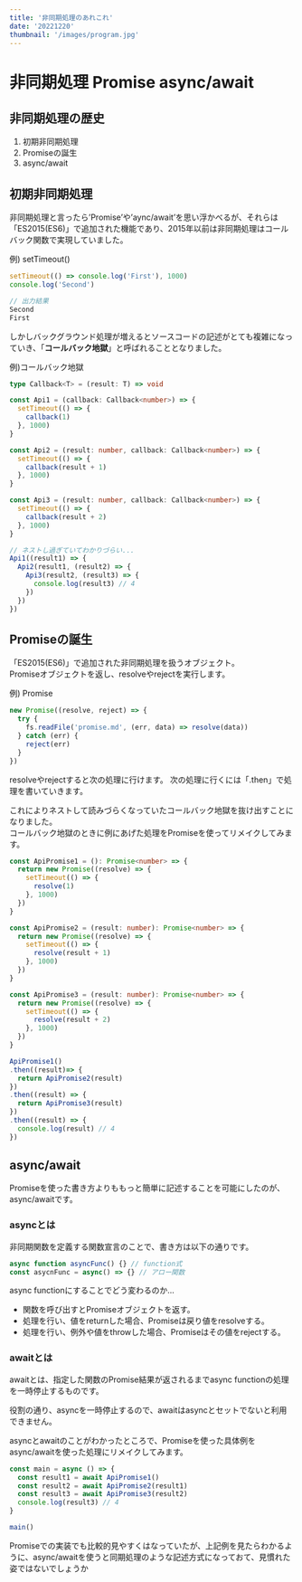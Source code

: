 ```yaml
---
title: '非同期処理のあれこれ'
date: '20221220'
thumbnail: '/images/program.jpg'
---
```


# **非同期処理 Promise async/await**

## **非同期処理の歴史**

1. 初期非同期処理
2. Promiseの誕生
3. async/await

## **初期非同期処理**

非同期処理と言ったら’Promise’や’aync/await’を思い浮かべるが、それらは「ES2015(ES6)」で追加された機能であり、2015年以前は非同期処理はコールバック関数で実現していました。

例) setTimeout()
```ts
setTimeout(() => console.log('First'), 1000)
console.log('Second')

// 出力結果
Second
First
```

しかしバックグラウンド処理が増えるとソースコードの記述がとても複雑になっていき、「**コールバック地獄**」と呼ばれることとなりました。

例)コールバック地獄
```ts
type Callback<T> = (result: T) => void

const Api1 = (callback: Callback<number>) => {
  setTimeout(() => {
    callback(1)
  }, 1000)
}

const Api2 = (result: number, callback: Callback<number>) => {
  setTimeout(() => {
    callback(result + 1)
  }, 1000)
}

const Api3 = (result: number, callback: Callback<number>) => {
  setTimeout(() => {
    callback(result + 2)
  }, 1000)
}

// ネストし過ぎていてわかりづらい...
Api1((result1) => {
  Api2(result1, (result2) => {
    Api3(result2, (result3) => {
      console.log(result3) // 4
    })
  })
})
```

## **Promiseの誕生**

「ES2015(ES6)」で追加された非同期処理を扱うオブジェクト。  
Promiseオブジェクトを返し、resolveやrejectを実行します。

例) Promise
```ts
new Promise((resolve, reject) => {
  try {
    fs.readFile('promise.md', (err, data) => resolve(data))
  } catch (err) {
    reject(err)
  }
})
```

resolveやrejectすると次の処理に行けます。
次の処理に行くには「.then」で処理を書いていきます。

これによりネストして読みづらくなっていたコールバック地獄を抜け出すことになりました。  
コールバック地獄のときに例にあげた処理をPromiseを使ってリメイクしてみます。

```ts
const ApiPromise1 = (): Promise<number> => {
  return new Promise((resolve) => {
    setTimeout(() => {
      resolve(1)
    }, 1000)
  })
}

const ApiPromise2 = (result: number): Promise<number> => {
  return new Promise((resolve) => {
    setTimeout(() => {
      resolve(result + 1)
    }, 1000)
  })
}

const ApiPromise3 = (result: number): Promise<number> => {
  return new Promise((resolve) => {
    setTimeout(() => {
      resolve(result + 2)
    }, 1000)
  })
}

ApiPromise1()
.then((result)=> {
  return ApiPromise2(result)
})
.then((result) => {
  return ApiPromise3(result)
})
.then((result) => {
  console.log(result) // 4
})
```

## **async/await**

Promiseを使った書き方よりももっと簡単に記述することを可能にしたのが、async/awaitです。

### **asyncとは**

非同期関数を定義する関数宣言のことで、書き方は以下の通りです。
```ts
async function asyncFunc() {} // function式
const asycnFunc = async() => {} // アロー関数
```
async functionにすることでどう変わるのか...
- 関数を呼び出すとPromiseオブジェクトを返す。
- 処理を行い、値をreturnした場合、Promiseは戻り値をresolveする。
- 処理を行い、例外や値をthrowした場合、Promiseはその値をrejectする。

### **awaitとは**

awaitとは、指定した関数のPromise結果が返されるまでasync functionの処理を一時停止するものです。

役割の通り、asyncを一時停止するので、awaitはasyncとセットでないと利用できません。

asyncとawaitのことがわかったところで、Promiseを使った具体例をasync/awaitを使った処理にリメイクしてみます。

```ts
const main = async () => {
  const result1 = await ApiPromise1()
  const result2 = await ApiPromise2(result1)
  const result3 = await ApiPromise3(result2)
  console.log(result3) // 4
}

main()
```

Promiseでの実装でも比較的見やすくはなっていたが、上記例を見たらわかるように、async/awaitを使うと同期処理のような記述方式になっておて、見慣れた姿ではないでしょうか